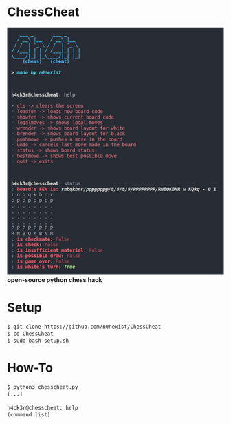 # ChessCheat
![alt-text](https://github.com/n0nexist/ChessCheat/blob/main/screenshot.png?raw=true)
<br><b>open-source python chess hack</b>

# Setup
```
$ git clone https://github.com/n0nexist/ChessCheat
$ cd ChessCheat
$ sudo bash setup.sh
```

# How-To
```
$ python3 chesscheat.py
[...]

h4ck3r@chesscheat: help
(command list)
```
